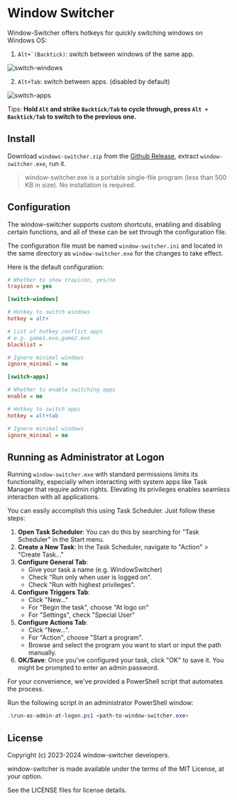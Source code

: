 # Window Switcher

Window-Switcher offers hotkeys for quickly switching windows on Windows OS:

1. ```Alt+`(Backtick)```: switch between windows of the same app.

![switch-windows](https://github.com/sigoden/window-switcher/assets/4012553/06d387ce-31fd-450b-adf3-01bfcfc4bce3)

2. ```Alt+Tab```: switch between apps. (disabled by default)

![switch-apps](https://github.com/sigoden/window-switcher/assets/4012553/0c74a7ca-3a48-4458-8d2d-b40dc041f067)

Tips: **Hold `Alt` and strike `Backtick/Tab` to cycle through, press `Alt + Backtick/Tab` to switch to the previous one.**

## Install

 Download `windows-switcher.zip` from the [Github Release](https://github.com/sigoden/windows-switcher/releases), extract `window-switcher.exe`, run it. 

> window-switcher.exe is a portable single-file program (less than 500 KB in size). No installation is required.


## Configuration

The window-switcher supports custom shortcuts, enabling and disabling certain functions, and all of these can be set through the configuration file.

The configuration file must be named `window-switcher.ini` and located in the same directory as `window-switcher.exe` for the changes to take effect.  

Here is the default configuration:

```ini
# Whether to show trayicon, yes/no
trayicon = yes 

[switch-windows]

# Hotkey to switch windows
hotkey = alt+`

# List of hotkey conflict apps
# e.g. game1.exe,game2.exe
blacklist =

# Ignore minimal windows
ignore_minimal = no

[switch-apps]

# Whether to enable switching apps
enable = no 

# Hotkey to switch apps
hotkey = alt+tab

# Ignore minimal windows
ignore_minimal = no
```

## Running as Administrator at Logon

Running `window-switcher.exe` with standard permissions limits its functionality, especially when interacting with system apps like Task Manager that require admin rights. Elevating its privileges enables seamless interaction with all applications.

You can easily accomplish this using Task Scheduler. Just follow these steps:

1. **Open Task Scheduler**: You can do this by searching for "Task Scheduler" in the Start menu.
2. **Create a New Task**: In the Task Scheduler, navigate to "Action" > "Create Task..."
3. **Configure General Tab**:
    - Give your task a name (e.g. WindowSwitcher)
    - Check "Run only when user is logged on".
    - Check "Run with highest privileges".
4. **Configure Triggers Tab**: 
    - Click "New..."
    - For "Begin the task", choose "At logo on" 
    - For "Settings", check "Special User" 
5. **Configure Actions Tab**:
    - Click "New...".
    - For "Action", choose "Start a program".
    - Browse and select the program you want to start or input the path manually.
6. **OK/Save**: Once you've configured your task, click "OK" to save it. You might be prompted to enter an admin password.

For your convenience, we've provided a PowerShell script that automates the process.

Run the following script in an administrator PowerShell window:

```ps1
.\run-as-admin-at-logon.ps1 <path-to-window-switcher.exe>
```

## License

Copyright (c) 2023-2024 window-switcher developers.

window-switcher is made available under the terms of the MIT License, at your option.

See the LICENSE files for license details.